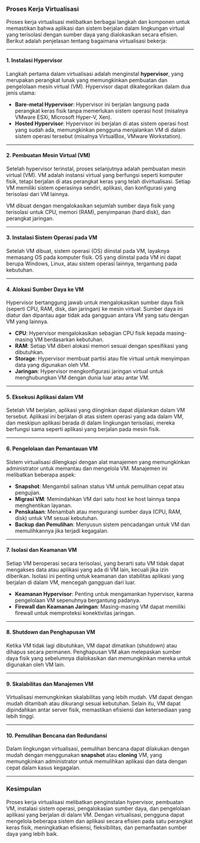 ### **Proses Kerja Virtualisasi**

Proses kerja virtualisasi melibatkan berbagai langkah dan komponen untuk memastikan bahwa aplikasi dan sistem berjalan dalam lingkungan virtual yang terisolasi dengan sumber daya yang dialokasikan secara efisien. Berikut adalah penjelasan tentang bagaimana virtualisasi bekerja:

---

#### **1. Instalasi Hypervisor**
Langkah pertama dalam virtualisasi adalah menginstal **hypervisor**, yang merupakan perangkat lunak yang memungkinkan pembuatan dan pengelolaan mesin virtual (VM). Hypervisor dapat dikategorikan dalam dua jenis utama:

- **Bare-metal Hypervisor**: Hypervisor ini berjalan langsung pada perangkat keras fisik tanpa memerlukan sistem operasi host (misalnya VMware ESXi, Microsoft Hyper-V, Xen).
- **Hosted Hypervisor**: Hypervisor ini berjalan di atas sistem operasi host yang sudah ada, memungkinkan pengguna menjalankan VM di dalam sistem operasi tersebut (misalnya VirtualBox, VMware Workstation).

---

#### **2. Pembuatan Mesin Virtual (VM)**
Setelah hypervisor terinstal, proses selanjutnya adalah pembuatan mesin virtual (VM). VM adalah instansi virtual yang berfungsi seperti komputer fisik, tetapi berjalan di atas perangkat keras yang telah divirtualisasi. Setiap VM memiliki sistem operasinya sendiri, aplikasi, dan konfigurasi yang terisolasi dari VM lainnya.

VM dibuat dengan mengalokasikan sejumlah sumber daya fisik yang terisolasi untuk CPU, memori (RAM), penyimpanan (hard disk), dan perangkat jaringan.

---

#### **3. Instalasi Sistem Operasi pada VM**
Setelah VM dibuat, sistem operasi (OS) diinstal pada VM, layaknya memasang OS pada komputer fisik. OS yang diinstal pada VM ini dapat berupa Windows, Linux, atau sistem operasi lainnya, tergantung pada kebutuhan.

---

#### **4. Alokasi Sumber Daya ke VM**
Hypervisor bertanggung jawab untuk mengalokasikan sumber daya fisik (seperti CPU, RAM, disk, dan jaringan) ke mesin virtual. Sumber daya ini diatur dan dipantau agar tidak ada gangguan antara VM yang satu dengan VM yang lainnya. 

- **CPU**: Hypervisor mengalokasikan sebagian CPU fisik kepada masing-masing VM berdasarkan kebutuhan.
- **RAM**: Setiap VM diberi alokasi memori sesuai dengan spesifikasi yang dibutuhkan.
- **Storage**: Hypervisor membuat partisi atau file virtual untuk menyimpan data yang digunakan oleh VM.
- **Jaringan**: Hypervisor mengkonfigurasi jaringan virtual untuk menghubungkan VM dengan dunia luar atau antar VM.

---

#### **5. Eksekusi Aplikasi dalam VM**
Setelah VM berjalan, aplikasi yang diinginkan dapat dijalankan dalam VM tersebut. Aplikasi ini berjalan di atas sistem operasi yang ada dalam VM, dan meskipun aplikasi berada di dalam lingkungan terisolasi, mereka berfungsi sama seperti aplikasi yang berjalan pada mesin fisik.

---

#### **6. Pengelolaan dan Pemantauan VM**
Sistem virtualisasi dilengkapi dengan alat manajemen yang memungkinkan administrator untuk memantau dan mengelola VM. Manajemen ini melibatkan beberapa aspek:
- **Snapshot**: Mengambil salinan status VM untuk pemulihan cepat atau pengujian.
- **Migrasi VM**: Memindahkan VM dari satu host ke host lainnya tanpa menghentikan layanan.
- **Penskalaan**: Menambah atau mengurangi sumber daya (CPU, RAM, disk) untuk VM sesuai kebutuhan.
- **Backup dan Pemulihan**: Menyusun sistem pencadangan untuk VM dan memulihkannya jika terjadi kegagalan.

---

#### **7. Isolasi dan Keamanan VM**
Setiap VM beroperasi secara terisolasi, yang berarti satu VM tidak dapat mengakses data atau aplikasi yang ada di VM lain, kecuali jika izin diberikan. Isolasi ini penting untuk keamanan dan stabilitas aplikasi yang berjalan di dalam VM, mencegah gangguan dari luar.

- **Keamanan Hypervisor**: Penting untuk mengamankan hypervisor, karena pengelolaan VM sepenuhnya bergantung padanya.
- **Firewall dan Keamanan Jaringan**: Masing-masing VM dapat memiliki firewall untuk memproteksi konektivitas jaringan.

---

#### **8. Shutdown dan Penghapusan VM**
Ketika VM tidak lagi dibutuhkan, VM dapat dimatikan (shutdown) atau dihapus secara permanen. Penghapusan VM akan melepaskan sumber daya fisik yang sebelumnya dialokasikan dan memungkinkan mereka untuk digunakan oleh VM lain.

---

#### **9. Skalabilitas dan Manajemen VM**
Virtualisasi memungkinkan skalabilitas yang lebih mudah. VM dapat dengan mudah ditambah atau dikurangi sesuai kebutuhan. Selain itu, VM dapat dipindahkan antar server fisik, memastikan efisiensi dan ketersediaan yang lebih tinggi.

---

#### **10. Pemulihan Bencana dan Redundansi**
Dalam lingkungan virtualisasi, pemulihan bencana dapat dilakukan dengan mudah dengan menggunakan **snapshot** atau **cloning** VM, yang memungkinkan administrator untuk memulihkan aplikasi dan data dengan cepat dalam kasus kegagalan.

---

### **Kesimpulan**
Proses kerja virtualisasi melibatkan penginstalan hypervisor, pembuatan VM, instalasi sistem operasi, pengalokasian sumber daya, dan pengelolaan aplikasi yang berjalan di dalam VM. Dengan virtualisasi, pengguna dapat mengelola beberapa sistem dan aplikasi secara efisien pada satu perangkat keras fisik, meningkatkan efisiensi, fleksibilitas, dan pemanfaatan sumber daya yang lebih baik.